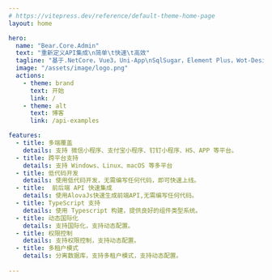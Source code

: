 ```yaml
---
# https://vitepress.dev/reference/default-theme-home-page
layout: home

hero:
  name: "Bear.Core.Admin"
  text: "重新定义API集成\n简单\t快速\t高效"
  tagline: "基于.NetCore，Vue3，Uni-App\nSqlSugar，Element Plus，Wot-Design-Uni"
  image: "/assets/image/logo.png"
  actions:
    - theme: brand
      text: 开始
      link: /
    - theme: alt
      text: 博客
      link: /api-examples

features:
  - title: 多端覆盖
    details: 支持 微信小程序、支付宝小程序、钉钉小程序、H5、APP 等平台。
  - title: 跨平台支持
    details: 支持 Windows、Linux、macOS 等多平台
  - title: 低代码开发
    details: 使用低代码开发，无需编写任何代码，即可快速上线。
  - title:  前后端 API 快速集成
    details: 使用AlovaJs快速生成前端API,无需编写任何代码。
  - title: TypeScript 支持
    details: 使用 Typescript 构建，提供良好的组件类型系统。
  - title: 动态国际化
    details: 支持国际化，支持动态配置。
  - title: 权限控制
    details: 支持权限控制，支持动态配置。
  - title: 多租户模式
    details: 分离数据库，支持多租户模式，支持动态配置。
  
---
```


